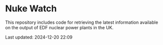 # Nuke Watch

This repository includes code for retrieving the latest information available on the output of EDF nuclear power plants in the UK.

Last updated: 2024-12-20 22:09